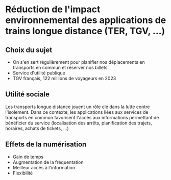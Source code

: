 # Réduction de l'impact environnemental des applications de trains longue distance (TER, TGV, ...)

## Choix du sujet
- On s'en sert régulièrement pour planifier nos déplacements en transports en commun et réserver nos billets
- Service d'utilité publique
- TGV français, 122 millions de voyageurs en 2023
  
## Utilité sociale
Les transports longue distance jouent un rôle clé dans la lutte contre l'isolement.
Dans ce contexte, les applications liées aux services de transports en commun favorisent l'accès aux informations permettant de bénéficier du service (localisation des arrêts, planification des trajets, horaires, achats de tickets, ...)

## Effets de la numérisation
- Gain de temps
- Augmentation de la fréquentation
- Meilleur accès à l'information
- Flexibilité
